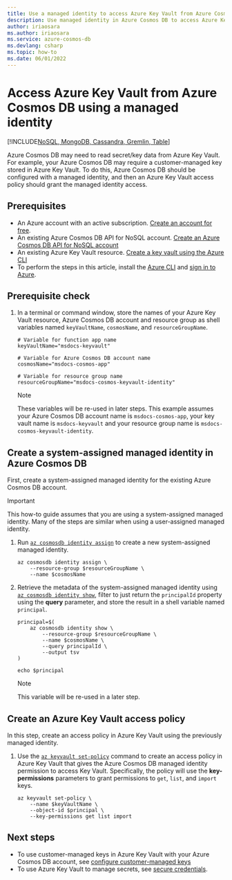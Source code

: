 ```yaml
---
title: Use a managed identity to access Azure Key Vault from Azure Cosmos DB
description: Use managed identity in Azure Cosmos DB to access Azure Key Vault.
author: iriaosara
ms.author: iriaosara
ms.service: azure-cosmos-db
ms.devlang: csharp
ms.topic: how-to
ms.date: 06/01/2022
---
```



# Access Azure Key Vault from Azure Cosmos DB using a managed identity
[!INCLUDE[NoSQL, MongoDB, Cassandra, Gremlin, Table](includes/appliesto-nosql-mongodb-cassandra-gremlin-table.md)]

Azure Cosmos DB may need to read secret/key data from Azure Key Vault. For example, your Azure Cosmos DB may require a customer-managed key stored in Azure Key Vault. To do this, Azure Cosmos DB should be configured with a managed identity, and then an Azure Key Vault access policy should grant the managed identity access.


## Prerequisites

- An Azure account with an active subscription. [Create an account for free](https://azure.microsoft.com/pricing/purchase-options/azure-account?cid=msft_learn).
- An existing Azure Cosmos DB API for NoSQL account. [Create an Azure Cosmos DB API for NoSQL account](nosql/quickstart-portal.md)
- An existing Azure Key Vault resource. [Create a key vault using the Azure CLI](/azure/key-vault/general/quick-create-cli)
- To perform the steps in this article, install the [Azure CLI](/cli/azure/install-azure-cli) and [sign in to Azure](/cli/azure/authenticate-azure-cli).

## Prerequisite check

1. In a terminal or command window, store the names of your Azure Key Vault resource, Azure Cosmos DB account and resource group as shell variables named ``keyVaultName``, ``cosmosName``, and ``resourceGroupName``.

    ```azurecli-interactive
    # Variable for function app name
    keyVaultName="msdocs-keyvault"
    
    # Variable for Azure Cosmos DB account name
    cosmosName="msdocs-cosmos-app"

    # Variable for resource group name
    resourceGroupName="msdocs-cosmos-keyvault-identity"
    ```

    > [!NOTE]
    > These variables will be re-used in later steps. This example assumes your Azure Cosmos DB account name is ``msdocs-cosmos-app``, your key vault name is ``msdocs-keyvault`` and your resource group name is ``msdocs-cosmos-keyvault-identity``.


## Create a system-assigned managed identity in Azure Cosmos DB

First, create a system-assigned managed identity for the existing Azure Cosmos DB account.

> [!IMPORTANT]
> This how-to guide assumes that you are using a system-assigned managed identity. Many of the steps are similar when using a user-assigned managed identity.

1. Run [``az cosmosdb identity assign``](/cli/azure/cosmosdb/identity#az-cosmosdb-identity-assign) to create a new system-assigned managed identity.

    ```azurecli-interactive
    az cosmosdb identity assign \
        --resource-group $resourceGroupName \
        --name $cosmosName 
    ```

1. Retrieve the metadata of the system-assigned managed identity using [``az cosmosdb identity show``](/cli/azure/cosmosdb/identity#az-cosmosdb-identity-show), filter to just return the ``principalId`` property using the **query** parameter, and store the result in a shell variable named ``principal``.

    ```azurecli-interactive
    principal=$(
        az cosmosdb identity show \
            --resource-group $resourceGroupName \
            --name $cosmosName \
            --query principalId \
            --output tsv
    )

    echo $principal
    ```

    > [!NOTE]
    > This variable will be re-used in a later step.

## Create an Azure Key Vault access policy

In this step, create an access policy in Azure Key Vault using the previously managed identity.

1. Use the [``az keyvault set-policy``](/cli/azure/keyvault#az-keyvault-set-policy) command to create an access policy in Azure Key Vault that gives the Azure Cosmos DB managed identity permission to access Key Vault. Specifically, the policy will use the **key-permissions** parameters to grant permissions to ``get``, ``list``, and ``import`` keys.

    ```azurecli-interactive
    az keyvault set-policy \
        --name $keyVaultName \
        --object-id $principal \
        --key-permissions get list import
    ```

## Next steps

* To use customer-managed keys in Azure Key Vault with your Azure Cosmos DB account, see [configure customer-managed keys](how-to-setup-cmk.md#using-managed-identity)
* To use Azure Key Vault to manage secrets, see [secure credentials](store-credentials-key-vault.md).
